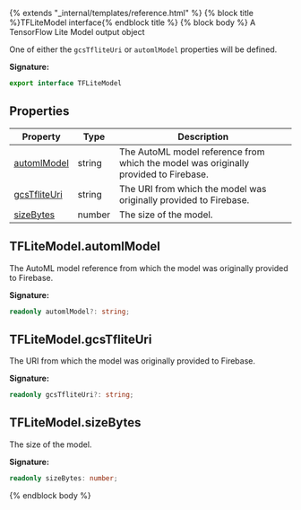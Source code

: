{% extends "_internal/templates/reference.html" %}
{% block title %}TFLiteModel interface{% endblock title %}
{% block body %}
A TensorFlow Lite Model output object

One of either the `gcsTfliteUri` or `automlModel` properties will be defined.

<b>Signature:</b>

```typescript
export interface TFLiteModel 
```

## Properties

|  Property | Type | Description |
|  --- | --- | --- |
|  [automlModel](./firebase-admin.machine-learning.tflitemodel.md#tflitemodelautomlmodel) | string | The AutoML model reference from which the model was originally provided to Firebase. |
|  [gcsTfliteUri](./firebase-admin.machine-learning.tflitemodel.md#tflitemodelgcstfliteuri) | string | The URI from which the model was originally provided to Firebase. |
|  [sizeBytes](./firebase-admin.machine-learning.tflitemodel.md#tflitemodelsizebytes) | number | The size of the model. |

## TFLiteModel.automlModel

The AutoML model reference from which the model was originally provided to Firebase.

<b>Signature:</b>

```typescript
readonly automlModel?: string;
```

## TFLiteModel.gcsTfliteUri

The URI from which the model was originally provided to Firebase.

<b>Signature:</b>

```typescript
readonly gcsTfliteUri?: string;
```

## TFLiteModel.sizeBytes

The size of the model.

<b>Signature:</b>

```typescript
readonly sizeBytes: number;
```
{% endblock body %}
